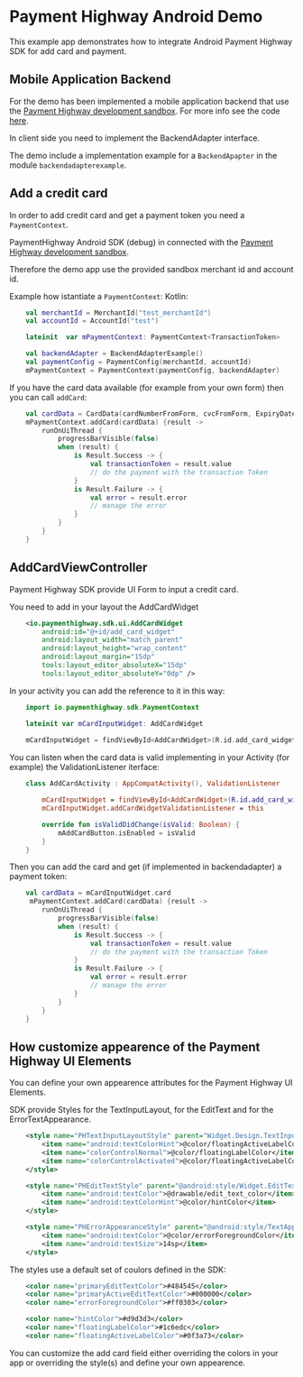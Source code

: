 
# Payment Highway Android Demo

This example app demonstrates how to integrate Android Payment Highway SDK for add card and payment.

## Mobile Application Backend

For the demo has been implemented a mobile application backend that use the [Payment Highway development sandbox](https://dev.paymenthighway.io/#development-sandbox).
For more info see the code [here]().

In client side you need to implement the BackendAdapter interface. 

The demo include a implementation example for a `BackendApapter` in the module `backendadapterexample`.

## Add a credit card

In order to add credit card and get a payment token you need a `PaymentContext`.

PaymentHighway Android SDK (debug) in connected with the [Payment Highway development sandbox](https://dev.paymenthighway.io/#development-sandbox).

Therefore the demo app use the provided sandbox merchant id and account id.

Example how istantiate a `PaymentContext`:
Kotlin:
```kotlin
    val merchantId = MerchantId("test_merchantId")
    val accountId = AccountId("test")

    lateinit  var mPaymentContext: PaymentContext<TransactionToken>

    val backendAdapter = BackendAdapterExample()
    val paymentConfig = PaymentConfig(merchantId, accountId)
    mPaymentContext = PaymentContext(paymentConfig, backendAdapter)
```

If you have the card data available (for example from your own form) then you can call `addCard`:
```kotlin
    val cardData = CardData(cardNumberFromForm, cvcFromForm, ExpiryDate(expirationDateFromForm))
    mPaymentContext.addCard(cardData) {result ->
        runOnUiThread {
            progressBarVisible(false)
            when (result) {
                is Result.Success -> {
                    val transactionToken = result.value
                    // do the payment with the transaction Token
                }
                is Result.Failure -> {
                    val error = result.error
                    // manage the error
                }
            }
        }
    }    
```

## AddCardViewController

Payment Highway SDK provide UI Form to input a credit card.

You need to add in your layout the AddCardWidget

```xml
    <io.paymenthighway.sdk.ui.AddCardWidget
        android:id="@+id/add_card_widget"
        android:layout_width="match_parent"
        android:layout_height="wrap_content"
        android:layout_margin="15dp"
        tools:layout_editor_absoluteX="15dp"
        tools:layout_editor_absoluteY="0dp" />
```

In your activity you can add the reference to it in this way:
```kotlin
    import io.paymenthighway.sdk.PaymentContext

    lateinit var mCardInputWidget: AddCardWidget
    
    mCardInputWidget = findViewById<AddCardWidget>(R.id.add_card_widget)
```

You can listen when the card data is valid implementing in your Activity (for example) the ValidationListener iterface:
```kotlin
    class AddCardActivity : AppCompatActivity(), ValidationListener 

        mCardInputWidget = findViewById<AddCardWidget>(R.id.add_card_widget)
        mCardInputWidget.addCardWidgetValidationListener = this

        override fun isValidDidChange(isValid: Boolean) {
            mAddCardButton.isEnabled = isValid
        }
    }  
```

Then you can add the card and get (if implemented in backendadapter) a payment token:
```kotlin
    val cardData = mCardInputWidget.card
     mPaymentContext.addCard(cardData) {result ->
        runOnUiThread {
            progressBarVisible(false)
            when (result) {
                is Result.Success -> {
                    val transactionToken = result.value
                    // do the payment with the transaction Token
                }
                is Result.Failure -> {
                    val error = result.error
                    // manage the error
                }
            }
        }
    }    

```

## How customize appearence of the Payment Highway UI Elements

You can define your own appearence attributes for the Payment Highway UI Elements.

SDK provide Styles for the TextInputLayout, for the EditText and for the ErrorTextAppearance.

```xml
    <style name="PHTextInputLayoutStyle" parent="Widget.Design.TextInputLayout">
        <item name="android:textColorHint">@color/floatingActiveLabelColor</item>
        <item name="colorControlNormal">@color/floatingLabelColor</item>
        <item name="colorControlActivated">@color/floatingActiveLabelColor</item>
    </style>

    <style name="PHEditTextStyle" parent="@android:style/Widget.EditText">
        <item name="android:textColor">@drawable/edit_text_color</item>
        <item name="android:textColorHint">@color/hintColor</item>
    </style>

    <style name="PHErrorAppearanceStyle" parent="@android:style/TextAppearance">
        <item name="android:textColor">@color/errorForegroundColor</item>
        <item name="android:textSize">14sp</item>
    </style>
```

The styles use a default set of coulors defined in the SDK:
```xml
    <color name="primaryEditTextColor">#484545</color>
    <color name="primaryActiveEditTextColor">#000000</color>
    <color name="errorForegroundColor">#ff0303</color>

    <color name="hintColor">#d9d3d3</color>
    <color name="floatingLabelColor">#1c6edc</color>
    <color name="floatingActiveLabelColor">#0f3a73</color>
```

You can customize the add card field either overriding the colors in your app or overriding the style(s) and define your own appearence.
